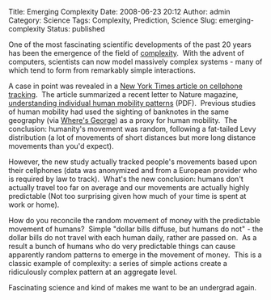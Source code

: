 Title: Emerging Complexity
Date: 2008-06-23 20:12
Author: admin
Category: Science
Tags: Complexity, Prediction, Science
Slug: emerging-complexity
Status: published

One of the most fascinating scientific developments of the past 20 years has been the emergence of the field of <a href="http://en.wikipedia.org/wiki/Complexity" target="_self" title="Complexity">complexity</a>.  With the advent of computers, scientists can now model massively complex systems - many of which tend to form from remarkably simple interactions.

A case in point was revealed in a <a href="http://www.nytimes.com/2008/06/05/science/05mobile.html?_r=1&amp;ref=todayspaper&amp;oref=slogin" target="_self" title="Study on cellphone tracking">New York Times article on cellphone tracking</a>.  The article summarized a recent letter to Nature magazine, [understanding individual human mobility patterns](http://www.barabasilab.com/pubs/CCNR-ALB_Publications/200806-05_Nature-MobilityPatterns/200806-05_Nature-MobilityPatterns.pdf) (PDF).  Previous studies of human mobility had used the sighting of banknotes in the same geography (via [Where's George](http://www.wheresgeorge.com/)) as a proxy for human mobility.  The conclusion: humanity's movement was random, following a fat-tailed Levy distribution (a lot of movements of short distances but more long distance movements than you'd expect).

However, the new study actually tracked people's movements based upon their cellphones (data was anonymized and from a European provider who is required by law to track).  What's the new conclusion: humans don't actually travel too far on average and our movements are actually highly predictable (Not too surprising given how much of your time is spent at work or home).

How do you reconcile the random movement of money with the predictable movement of humans?  Simple "dollar bills diffuse, but humans do not" - the dollar bills do not travel with each human daily, rather are passed on.  As a result a bunch of humans who do very predictable things can cause apparently random patterns to emerge in the movement of money.  This is a classic example of complexity: a series of simple actions create a ridiculously complex pattern at an aggregate level.

Fascinating science and kind of makes me want to be an undergrad again.
